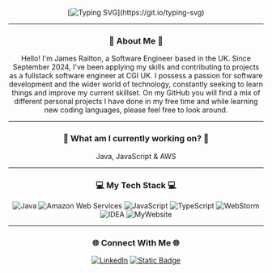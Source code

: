 <div align="center">

[![Typing SVG](https://readme-typing-svg.demolab.com?font=Jersey+15&size=40&duration=800&color=00a86b&center=true&multiline=true&repeat=false&width=500&height=180&lines=Hello;My+name+is+James+Railton;And;Welcome+to+my+GitHub!!!)](https://git.io/typing-svg)

---

### 🧑 About Me 🧑

Hello! I'm James Railton, a Software Engineer based in the UK. Since September 2024, I've been applying my skills and contributing to projects as a fullstack software engineer at CGI UK. I possess a passion for software development and the wider world of technology, constantly seeking to learn things and improve my current skillset. On my GitHub you will find a mix of different personal projects I have done in my free time and while learning new coding languages, please feel free to look around.

---

### 📖 What am I currently working on? 📖

Java, JavaScript & AWS

---

### 💻 My Tech Stack 💻

![Java](https://img.shields.io/badge/Java-E02027?style=for-the-badge&logo=openjdk&logoColor=FFFFFF)
![Amazon Web Services](https://img.shields.io/badge/Amazon%20Web%20Services-232F3E?style=for-the-badge&logo=Amazon+Web+Services&logoColor=FFFFFF)
![JavaScript](https://img.shields.io/badge/JavaScript-222222?style=for-the-badge&logo=JavaScript&logoColor=F7DF1E)
![TypeScript](https://img.shields.io/badge/TypeScript-3178C6?style=for-the-badge&logo=TypeScript&logoColor=FFFFFF)
![WebStorm](https://img.shields.io/badge/WebStorm-000000?style=for-the-badge&logo=WebStorm&logoColor=FFFFFF)
![IDEA](https://img.shields.io/badge/IntelliJ%20IDEA-000000?style=for-the-badge&logo=IntelliJ+IDEA&logoColor=FFFFFF)
![MyWebsite](https://img.shields.io/badge/Visual%20Studio%20Code-blue?style=for-the-badge)


---

### 🌐 Connect With Me 🌐

[![LinkedIn](https://img.shields.io/badge/linkedin-%231E77B5.svg?&style=for-the-badge&logo=linkedin&logoColor=white)](https://www.linkedin.com/in/JamesRailton/)
[![Static Badge](https://img.shields.io/badge/my%20website-black?style=for-the-badge)](https://jamesrailton.github.io/)


</div>
